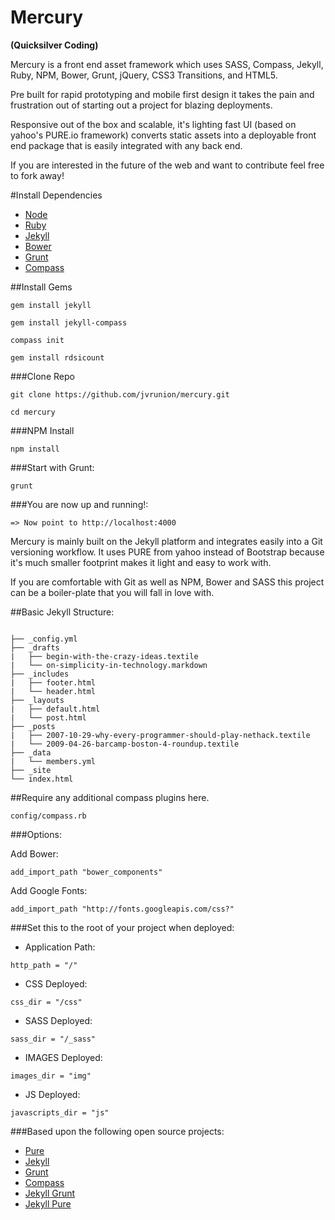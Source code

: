Mercury
===============================

**(Quicksilver Coding)**

Mercury is a front end asset framework which uses SASS, Compass, Jekyll, Ruby, NPM, Bower, Grunt, jQuery, CSS3 Transitions, and HTML5. 

Pre built for rapid prototyping and mobile first design it takes the pain and frustration out of starting out a project for blazing deployments.  

Responsive out of the box and scalable, it's lighting fast UI (based on yahoo's PURE.io framework) converts static assets into a deployable front end package that is easily integrated with any back end.

If you are interested in the future of the web and want to contribute feel free to fork away!

#Install Dependencies

- [Node](http://nodejs.org/)
- [Ruby](https://www.ruby-lang.org/en/downloads/)
- [Jekyll](http://jekyllrb.com/)
- [Bower](http://bower.io/)
- [Grunt](http://gruntjs.com/)
- [Compass](http://compass-style.org/)

##Install Gems

``gem install jekyll``

``gem install jekyll-compass``

``compass init``

``gem install rdsicount``

###Clone Repo

``git clone https://github.com/jvrunion/mercury.git``

``cd mercury``

###NPM Install

``npm install``

###Start with Grunt:

``grunt``

###You are now up and running!:

``=> Now point to http://localhost:4000``

Mercury is mainly built on the Jekyll platform and integrates easily into a Git versioning workflow.  It uses PURE from yahoo instead of Bootstrap because it's much smaller footprint makes it light and easy to work with.

If you are comfortable with Git as well as NPM, Bower and SASS this project can be a boiler-plate that you will fall in love with.

##Basic Jekyll Structure:

<pre>
<code class="language-bash" data-lang="bash">
├── _config.yml
├── _drafts
<span class="p">|</span>   ├── begin-with-the-crazy-ideas.textile
<span class="p">|</span>   └── on-simplicity-in-technology.markdown
├── _includes
<span class="p">|</span>   ├── footer.html
<span class="p">|</span>   └── header.html
├── _layouts
<span class="p">|</span>   ├── default.html
<span class="p">|</span>   └── post.html
├── _posts
<span class="p">|</span>   ├── 2007-10-29-why-every-programmer-should-play-nethack.textile
<span class="p">|</span>   └── 2009-04-26-barcamp-boston-4-roundup.textile
├── _data
<span class="p">|</span>   └── members.yml
├── _site
└── index.html</code>
</pre>

##Require any additional compass plugins here.

``config/compass.rb``

###Options:

Add Bower:

``add_import_path "bower_components"``

Add Google Fonts:

``add_import_path "http://fonts.googleapis.com/css?"``

###Set this to the root of your project when deployed:

- Application Path:

``http_path = "/"``

- CSS Deployed:

``css_dir = "/css"``

- SASS Deployed:

``sass_dir = "/_sass"``

- IMAGES Deployed: 

``images_dir = "img"``

- JS Deployed:

``javascripts_dir = "js"``

###Based upon the following open source projects:

- [Pure](http://purecss.io/base/)
- [Jekyll](http://jekyllrb.com/docs/home/)
- [Grunt](http://gruntjs.com/getting-started)
- [Compass](http://compass-style.org/reference/compass/)
- [Jekyll Grunt](https://github.com/dannygarcia/grunt-jekyll)
- [Jekyll Pure](https://github.com/brickgao/jekyll-pure)
